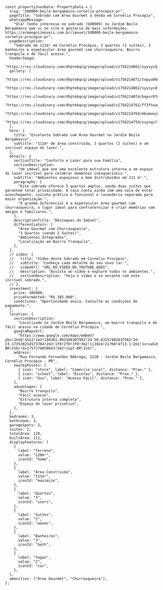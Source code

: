     const propertyJsonData: PropertyData = {
      slug: "SO0009-beile-bergamasco-cornelio-procopio-pr",
      pageTitle: "Sobrado com Área Gourmet à Venda em Cornélio Procópio",
      whatsappMessage:
        "Olá! Tenho interesse no sobrado (SO0009) no Jardim Beile Bergamasco que vi no site e gostaria de mais informações.  https://armangniimoveis.com.br/imovel/SO0009-beile-bergamasco-cornelio-procopio-pr",
      pageDescription:
        "Sobrado de 111m² em Cornélio Procópio, 3 quartos (2 suítes), 3 banheiros e espetacular área gourmet com churrasqueira. Bairro tranquilo e de fácil acesso.",
      headerImage:
        "https://res.cloudinary.com/dhptebqcq/image/upload/v1756214862/syysycdi9bk9syoagtit.jpg",
      gallery: [
        "https://res.cloudinary.com/dhptebqcq/image/upload/v1756214871/topyu80uie0362knycux.jpg",
        "https://res.cloudinary.com/dhptebqcq/image/upload/v1756214862/syysycdi9bk9syoagtit.jpg",
        "https://res.cloudinary.com/dhptebqcq/image/upload/v1756214874/bapvr07dlx22m37r7cfq.jpg",
        "https://res.cloudinary.com/dhptebqcq/image/upload/v1756214761/ff3ftwaypejs1seovti0.jpg",
        "https://res.cloudinary.com/dhptebqcq/image/upload/v1756214764/mbumvwjuv3ikbltt4uag.jpg",
        "https://res.cloudinary.com/dhptebqcq/image/upload/v1756214759/xxynqsllnugicrpmdpes.jpg",
      ],
      hero: {
        title: "Excelente Sobrado com Área Gourmet no Jardim Beile Bergamasco",
        subtitle: "111m² de área construída, 3 quartos (2 suítes) e um incrível espaço de lazer.",
      },
      details: {
        sectionTitle: "Conforto e Lazer para sua Família",
        sectionDescription:
          "Um imóvel que une uma excelente estrutura interna a um espaço de lazer incrível para celebrar momentos inesquecíveis.",
        subtitle: "Ambientes espaçosos e bem distribuídos em 111 m².",
        paragraphs: [
          "Este sobrado oferece 3 quartos amplos, sendo duas suítes que garantem total privacidade. A casa conta ainda com uma sala de estar aconchegante, cozinha prática e funcional e lavanderia separada para maior organização.",
          "O grande diferencial é a espetacular área gourmet com churrasqueira, o lugar ideal para confraternizar e criar memórias com amigos e familiares.",
        ],
        descriptionTitle: "Destaques do Imóvel",
        differentiators: [
          "Área Gourmet com Churrasqueira",
          "3 Quartos (sendo 2 Suítes)",
          "Ambientes Integrados",
          "Localização em Bairro Tranquilo",
        ],
      },
      // video: {
      //   title: "Vídeo deste Sobrado em Cornélio Procópio",
      //   subtitle: "Conheça cada detalhe do seu novo lar.",
      //   videoUrl: "URL_DO_VIDEO_DO_YOUTUBE_AQUI",
      //   description: "Assista ao vídeo e explore todos os ambientes.",
      //   sectionDescription: "Veja o vídeo e se encante com este incrível sobrado.",
      // },
      investment: {
        price: 385000,
        priceFormatted: "R$ 385.000",
        conditions: "Oportunidade única. Consulte as condições de pagamento.",
      },
      location: {
        sectionDescription:
          "Localizado no Jardim Beile Bergamasco, um bairro tranquilo e de fácil acesso na cidade de Cornélio Procópio.",
        googleMapsUrl:
          "https://www.google.com/maps/embed?pb=!1m16!1m12!1m3!1d4361.903184307982!2d-50.63157482637562!3d-23.173530234573704!2m3!1f0!2f0!3f0!3m2!1i1024!2i768!4f13.1!2m1!1srua%20fernando%20fernandes%20n%C3%B3brega%20cornelio%20procopio!5e0!3m2!1spt-BR!2sbr!4v1757274658643!5m2!1spt-BR!2sbr",
        address:
          "Rua Fernando Fernandes Nóbrega, 222B - Jardim Beile Bergamasco, Cornélio Procópio - PR",
        nearbyPoints: [
          { icon: "store", label: "Comércio Local", distance: "Prox." },
          { icon: "school", label: "Escolas", distance: "Prox." },
          { icon: "bus", label: "Acesso Fácil", distance: "Prox." },
        ],
        advantages: [
          "Bairro tranquilo",
          "Fácil acesso",
          "Estrutura interna completa",
          "Espaço de lazer privativo",
        ],
      },
      bedrooms: 3,
      bathrooms: 3,
      garageSpots: 2,
      suites: 2,
      totalArea: 120,
      builtArea: 111,
      displayFeatures: [
        {
          label: "Terreno",
          value: "120m²",
          iconId: "home",
        },
        {
          label: "Área Construída",
          value: "111m²",
          iconId: "maximize",
        },
        {
          label: "Quartos",
          value: "3",
          iconId: "users",
        },
        {
          label: "Suítes",
          value: "2",
          iconId: "waves",
        },
        {
          label: "Banheiros",
          value: "3",
          iconId: "bath",
        },
        {
          label: "Vagas",
          value: "2",
          iconId: "car",
        },
      ],
      amenities: ["Área Gourmet", "Churrasqueira"],
    };

